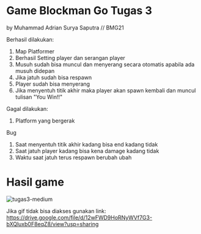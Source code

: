 # Game Blockman Go Tugas 3
by Muhammad Adrian Surya Saputra // BMG21

Berhasil dilakukan:
1. Map Platformer
2. Berhasil Setting player dan serangan player
2. Musuh sudah bisa muncul dan menyerang secara otomatis apabila ada musuh didepan
3. Jika jatuh sudah bisa respawn
4. Player sudah bisa menyerang
5. Jika menyentuh titik akhir maka player akan spawn kembali dan muncul tulisan "You Win!!"

Gagal dilakukan:
1. Platform yang bergerak

Bug
1. Saat menyentuh titik akhir kadang bisa end kadang tidak
2. Saat jatuh player kadang bisa kena damage kadang tidak
3. Waktu saat jatuh terus respawn berubah ubah

# Hasil game

![tugas3-medium](https://user-images.githubusercontent.com/57085987/183692584-8fc85dd3-5848-4e08-b477-52fd6dda2eb8.gif)



Jika gif tidak bisa diakses gunakan link:
https://drive.google.com/file/d/12wFWD9HoRNyWVf7G3-bXQluxb0F8eqZ8/view?usp=sharing
